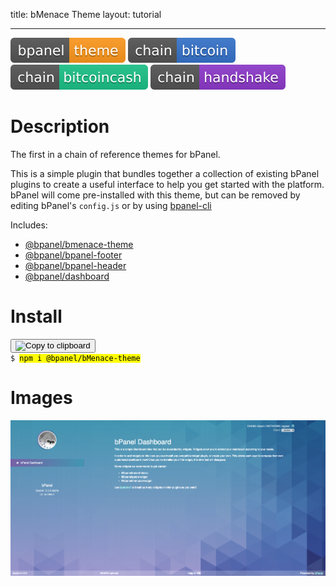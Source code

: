 title: bMenace Theme
layout: tutorial

---
![Badges](badges/bpanel-theme.svg)
![Badges](badges/chain-bitcoin.svg) ![Badges](badges/chain-bitcoincash.svg) ![Badges](badges/chain-handshake.svg)
# Description
The first in a chain of reference themes for bPanel.

This is a simple plugin that bundles together a collection of existing bPanel plugins to create a useful interface to help you get started with the platform. bPanel will come pre-installed with this theme, but can be removed by editing bPanel's `config.js` or by using [bpanel-cli](https://github.com/bpanel-org/bpanel-cli)

Includes:
- [@bpanel/bmenace-theme](/tutorials/bmenace_skin.html)
- [@bpanel/bpanel-footer](/tutorials/footer.html)
- [@bpanel/bpanel-header](/tutorials/header.html)
- [@bpanel/dashboard](/tutorials/dashboard.html)


# Install
<pre>
<button class="btn" data-clipboard-target="#code-1"><img class="clippy" width="13" src="/docs/img/clippy.svg" alt="Copy to clipboard"></button>
<code class="shell">$ <mark id="code-1">npm i @bpanel/bMenace-theme</mark></code></pre>

# Images
![screenshot](https://raw.githubusercontent.com/bpanel-org/genesis-theme/master/screenshot.png "Genesis Theme")
